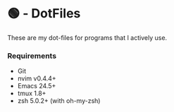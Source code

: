 # 🟢 - DotFiles
These are my dot-files for programs that I actively use.

### Requirements
* Git
* nvim v0.4.4+
* Emacs 24.5+
* tmux 1.8+
* zsh 5.0.2+ (with oh-my-zsh)
